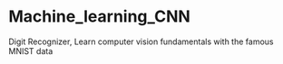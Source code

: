 # Machine_learning_CNN
Digit Recognizer, Learn computer vision fundamentals with the famous MNIST data
